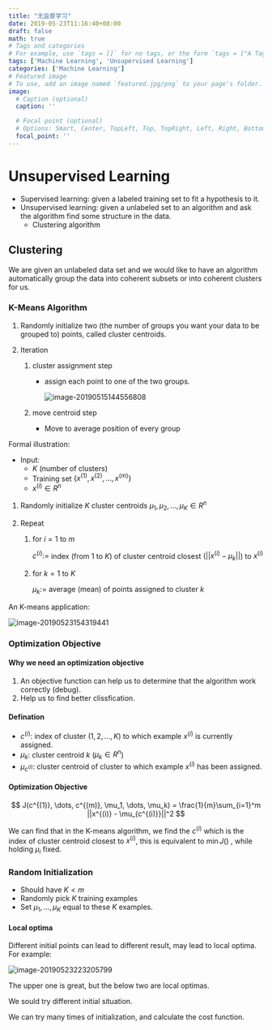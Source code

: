 ```yaml
---
title: "无监督学习"
date: 2019-05-23T11:16:40+08:00
draft: false
math: true
# Tags and categories
# For example, use `tags = []` for no tags, or the form `tags = ["A Tag", "Another Tag"]` for one or more tags.
tags: ['Machine Learning', 'Unsupervised Learning']
categories: ['Machine Learning']
# Featured image
# To use, add an image named `featured.jpg/png` to your page's folder. 
image:
  # Caption (optional)
  caption: ''

  # Focal point (optional)
  # Options: Smart, Center, TopLeft, Top, TopRight, Left, Right, BottomLeft, Bottom, BottomRight
  focal_point: ''
---
```


# Unsupervised Learning

* Supervised learning: given a labeled training set to fit a hypothesis to it.
* Unsupervised learning: given a unlabeled set to an algorithm and ask the algorithm find some structure in the data.
  * Clustering algorithm

## Clustering

We are given an unlabeled data set and we would like to have an algorithm automatically group the data into coherent subsets or into coherent clusters for us.

### K-Means Algorithm

1. Randomly initialize two (the number of groups you want your data to be grouped to) points, called cluster centroids.

2. Iteration

   1. cluster assignment step

      * assign each point to one of the two groups.

        ![image-20190515144556808](https://markdown-1252040768.cos.ap-beijing.myqcloud.com/2019-05-23-032105.png)

   2. move centroid step

      * Move to average position of every group

Formal illustration:

* Input:
  * $K$ (number of clusters)
  * Training set $\{x^{(1)}, x^{(2)}, \dots, x^{(m)}\}$
  * $x^{(i)} \in R^n$

1. Randomly initialize $K$ cluster centroids $\mu_1, \mu_2, \dots, \mu_K \in R^n$

2. Repeat

   1. for $i=1$ to $m$

      $c^{(i)}:=$ index (from 1 to $K$) of cluster centroid closest ($||x^{(i)}-\mu_k||$) to $x^{(i)}$

   2. for $k=1$ to $K$

      $\mu_k:=$ average (mean) of points assigned to cluster $k$

An K-means application:

![image-20190523154319441](https://markdown-1252040768.cos.ap-beijing.myqcloud.com/2019-05-23-074319.png)

### Optimization Objective

#### Why we need an optimization objective

1. An objective function can help us to determine that the algorithm work correctly (debug).
2. Help us to find better clissfication.

#### Defination

* $c^{(i)}$: index of cluster ($1, 2, \dots, K$) to which example $x^{(i)}$ is currently assigned.
* $\mu_k$: cluster centroid $k$ ($\mu_k \in R^n$)
* $\mu_{c^{(i)}}$: cluster centroid of cluster to which example $x^{(i)}$ has been assigned.

#### Optimization Objective

$$
J(c^{(1)}, \dots, c^{(m)}, \mu_1, \dots, \mu_k) = \frac{1}{m}\sum_{i=1}^m ||x^{(i)} - \mu_{c^{(i)}}||^2
$$

We can find that in the K-means algorithm, we find the $c^{(i)}$ which is the index of cluster centroid closest to $x^{(i)}$, this is equivalent to $\min J()$ , while holding $\mu_i$ fixed.

### Random Initialization

* Should have $K < m$
* Randomly pick $K$ training examples
* Set $\mu_1, \dots, \mu_K$ equal to these $K$ examples.

#### Local optima

Different initial points can lead to different result, may lead to local optima. For example:

![image-20190523223205799](https://markdown-1252040768.cos.ap-beijing.myqcloud.com/2019-05-23-143206.png)

The upper one is great, but the below two are local optimas.

We sould try different initial situation.

We can try many times of initialization, and calculate the cost function.